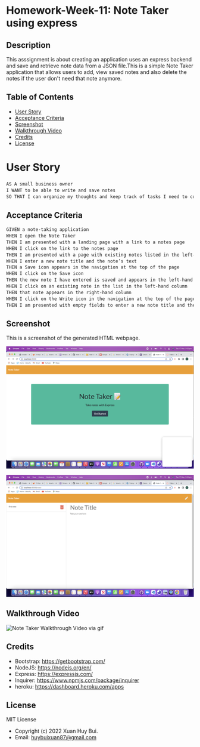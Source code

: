 # Homework-Week-11: Note Taker using express
## Description

This asssignment is about creating an application uses an express backend and save and retrieve note data from a JSON file.This is a simple Note Taker application that allows users to add, view saved notes and also delete the notes if the user don't need that note anymore.

## Table of Contents

- [User Story](#user-story)
- [Acceptance Criteria](#acceptance-criteria)
- [Screenshot](#screenshot)
- [Walkthrough Video](#walkthrough-video)
- [Credits](#credits)
- [License](#License)

# User Story

```md
AS A small business owner
I WANT to be able to write and save notes
SO THAT I can organize my thoughts and keep track of tasks I need to complete
```

## Acceptance Criteria

```md
GIVEN a note-taking application
WHEN I open the Note Taker
THEN I am presented with a landing page with a link to a notes page
WHEN I click on the link to the notes page
THEN I am presented with a page with existing notes listed in the left-hand column, plus empty fields to enter a new note title and the note’s text in the right-hand column
WHEN I enter a new note title and the note’s text
THEN a Save icon appears in the navigation at the top of the page
WHEN I click on the Save icon
THEN the new note I have entered is saved and appears in the left-hand column with the other existing notes
WHEN I click on an existing note in the list in the left-hand column
THEN that note appears in the right-hand column
WHEN I click on the Write icon in the navigation at the top of the page
THEN I am presented with empty fields to enter a new note title and the note’s text in the right-hand column
```

## Screenshot
This is a screenshot of the generated HTML webpage.

![Note Taker Webpage Screenshot](./public/assets/images/note-taker-homepage.png)

![Note Taker task Screenshot](./public/assets/images/note-taker-save-note.png)

## Walkthrough Video

![Note Taker Walkthrough Video via gif](./public/assets/images/proccess.gif)

## Credits
- Bootstrap: https://getbootstrap.com/
- NodeJS: https://nodejs.org/en/
- Express: https://expressjs.com/
- Inquirer: https://www.npmjs.com/package/inquirer
- heroku: https://dashboard.heroku.com/apps

## License

MIT License

- Copyright (c) 2022 Xuan Huy Bui.
- Email: huybuixuan87@gmail.com


    
